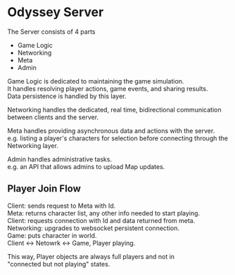 # Odyssey Server

The Server consists of 4 parts
- Game Logic
- Networking
- Meta
- Admin

Game Logic is dedicated to maintaining the game simulation.  
It handles resolving player actions, game events, and sharing results.  
Data persistence is handled by this layer.

Networking handles the dedicated, real time, bidirectional communication between
clients and the server.

Meta handles providing asynchronous data and actions with the server.  
e.g. listing a player's characters for selection before connecting through
the Networking layer.

Admin handles administrative tasks.  
e.g. an API that allows admins to upload Map updates.

## Player Join Flow
Client: sends request to Meta with Id.  
Meta: returns character list, any other info needed to start playing.  
Client: requests connection with Id and data returned from meta.  
Networking: upgrades to websocket persistent connection.  
Game: puts character in world.  
Client <-> Netowrk <-> Game, Player playing.  

This way, Player objects are always full players and not in  
"connected but not playing" states.
